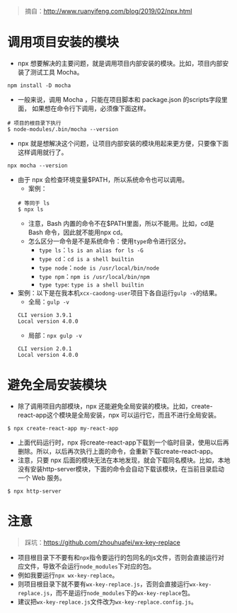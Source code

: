 > 摘自：http://www.ruanyifeng.com/blog/2019/02/npx.html

# 调用项目安装的模块
* npx 想要解决的主要问题，就是调用项目内部安装的模块。比如，项目内部安装了测试工具 Mocha。
```
npm install -D mocha
```
* 一般来说，调用 Mocha ，只能在项目脚本和 package.json 的scripts字段里面， 如果想在命令行下调用，必须像下面这样。
```
# 项目的根目录下执行
$ node-modules/.bin/mocha --version
```
* npx 就是想解决这个问题，让项目内部安装的模块用起来更方便，只要像下面这样调用就行了。
```
npx mocha --version
```
* 由于 npx 会检查环境变量$PATH，所以系统命令也可以调用。
    - 案例：
    ```
    # 等同于 ls
    $ npx ls
    ```
    - 注意，Bash 内置的命令不在$PATH里面，所以不能用。比如，cd是 Bash 命令，因此就不能用npx cd。
    - 怎么区分一命令是不是系统命令：使用`type`命令进行区分。
        - `type ls`：`ls is an alias for ls -G`
        - `type cd`：`cd is a shell builtin`
        - `type node`：`node is /usr/local/bin/node`
        - `type npm`：`npm is /usr/local/bin/npm`
        - `type type`: `type is a shell builtin`
* 案例：以下是在我本机`xcx-caodong-user`项目下各自运行`gulp -v`的结果。
    - 全局：`gulp -v`
    ```
    CLI version 3.9.1
    Local version 4.0.0
    ```
    - 局部：`npx gulp -v`
    ```
    CLI version 2.0.1
    Local version 4.0.0
    ```

# 避免全局安装模块
* 除了调用项目内部模块，npx 还能避免全局安装的模块。比如，create-react-app这个模块是全局安装，npx 可以运行它，而且不进行全局安装。
```
$ npx create-react-app my-react-app
```
* 上面代码运行时，npx 将create-react-app下载到一个临时目录，使用以后再删除。所以，以后再次执行上面的命令，会重新下载create-react-app。
* 注意，只要 npx 后面的模块无法在本地发现，就会下载同名模块。比如，本地没有安装http-server模块，下面的命令会自动下载该模块，在当前目录启动一个 Web 服务。
```
$ npx http-server
```

# 注意
> 踩坑：https://github.com/zhouhuafei/wx-key-replace
* 项目根目录下不要有和`npx`指令要运行的包同名的js文件，否则会直接运行对应文件，导致不会运行`node_modules`下对应的包。
* 例如我要运行`npx wx-key-replace`。
* 则项目根目录下就不要有`wx-key-replace.js`，否则会直接运行`wx-key-replace.js`，而不是运行`node_modules`下的`wx-key-replace`包。
* 建议把`wx-key-replace.js`文件改为`wx-key-replace.config.js`。
